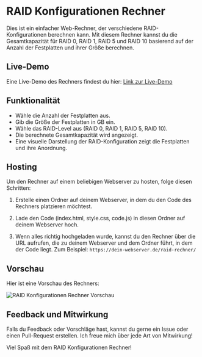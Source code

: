 # RAID Konfigurationen Rechner

Dies ist ein einfacher Web-Rechner, der verschiedene RAID-Konfigurationen berechnen kann. Mit diesem Rechner kannst du die Gesamtkapazität für RAID 0, RAID 1, RAID 5 und RAID 10 basierend auf der Anzahl der Festplatten und ihrer Größe berechnen.

## Live-Demo

Eine Live-Demo des Rechners findest du hier: [Link zur Live-Demo](https://liechti-it.ch/raid.html)

## Funktionalität

- Wähle die Anzahl der Festplatten aus.
- Gib die Größe der Festplatten in GB ein.
- Wähle das RAID-Level aus (RAID 0, RAID 1, RAID 5, RAID 10).
- Die berechnete Gesamtkapazität wird angezeigt.
- Eine visuelle Darstellung der RAID-Konfiguration zeigt die Festplatten und ihre Anordnung.

## Hosting

Um den Rechner auf einem beliebigen Webserver zu hosten, folge diesen Schritten:

1. Erstelle einen Ordner auf deinem Webserver, in dem du den Code des Rechners platzieren möchtest.

2. Lade den Code (index.html, style.css, code.js) in diesen Ordner auf deinem Webserver hoch.

3. Wenn alles richtig hochgeladen wurde, kannst du den Rechner über die URL aufrufen, die zu deinem Webserver und dem Ordner führt, in dem der Code liegt. Zum Beispiel: `https://dein-webserver.de/raid-rechner/`

## Vorschau

Hier ist eine Vorschau des Rechners:

![RAID Konfigurationen Rechner Vorschau](https://liechti-it.ch/img/raid_img01.png=250x250)

## Feedback und Mitwirkung

Falls du Feedback oder Vorschläge hast, kannst du gerne ein Issue oder einen Pull-Request erstellen. Ich freue mich über jede Art von Mitwirkung!

Viel Spaß mit dem RAID Konfigurationen Rechner!
